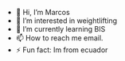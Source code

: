 - 👋 Hi, I’m Marcos
- 👀 I’m interested in weightlifting
- 🌱 I’m currently learning BIS
- 📫 How to reach me email.
- ⚡ Fun fact: Im from ecuador 

<!---
alezklle/alezklle is a ✨ special ✨ repository because its `README.md` (this file) appears on your GitHub profile.
You can click the Preview link to take a look at your changes.
--->

